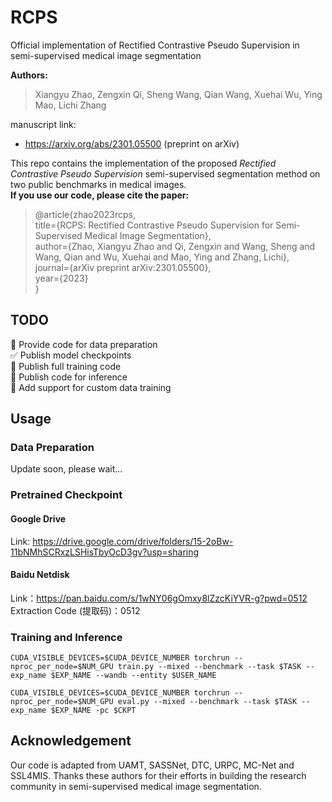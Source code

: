# RCPS
Official implementation of Rectified Contrastive Pseudo Supervision in semi-supervised medical image segmentation  

**Authors:**  
> Xiangyu Zhao, Zengxin Qi, Sheng Wang, Qian Wang, Xuehai Wu, Ying Mao, Lichi Zhang

manuscript link:  
- https://arxiv.org/abs/2301.05500 (preprint on arXiv)  

This repo contains the implementation of the proposed *Rectified Contrastive Pseudo Supervision* semi-supervised segmentation method on two public benchmarks in medical images.  
**If you use our code, please cite the paper:**  
> @article{zhao2023rcps,  
  title={RCPS: Rectified Contrastive Pseudo Supervision for Semi-Supervised Medical Image Segmentation},  
  author={Zhao, Xiangyu Zhao and Qi, Zengxin and Wang, Sheng and Wang, Qian and Wu, Xuehai and Mao, Ying and Zhang, Lichi},  
  journal={arXiv preprint arXiv:2301.05500},  
  year={2023}  
}

## TODO
:black_square_button: Provide code for data preparation  
:white_check_mark: Publish model checkpoints  
:black_square_button: Publish full training code  
:black_square_button: Publish code for inference  
:black_square_button: Add support for custom data training  

## Usage
### Data Preparation
Update soon, please wait...

### Pretrained Checkpoint
#### Google Drive
Link: https://drive.google.com/drive/folders/15-2oBw-11bNMhSCRxzLSHisTbyOcD3gv?usp=sharing  
#### Baidu Netdisk
Link：https://pan.baidu.com/s/1wNY06gOmxy8lZzcKiYVR-g?pwd=0512  
Extraction Code (提取码)：0512  

### Training and Inference
```
CUDA_VISIBLE_DEVICES=$CUDA_DEVICE_NUMBER torchrun --nproc_per_node=$NUM_GPU train.py --mixed --benchmark --task $TASK --exp_name $EXP_NAME --wandb --entity $USER_NAME
```
```
CUDA_VISIBLE_DEVICES=$CUDA_DEVICE_NUMBER torchrun --nproc_per_node=$NUM_GPU eval.py --mixed --benchmark --task $TASK --exp_name $EXP_NAME -pc $CKPT
```

## Acknowledgement
Our code is adapted from UAMT, SASSNet, DTC, URPC, MC-Net and SSL4MIS. Thanks these authors for their efforts in building the research community in semi-supervised medical image segmentation.
